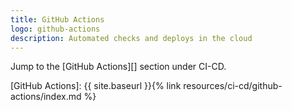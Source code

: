 ```yaml
---
title: GitHub Actions
logo: github-actions
description: Automated checks and deploys in the cloud
---
```


Jump to the [GitHub Actions][] section under CI-CD.

[GitHub Actions]: {{ site.baseurl }}{% link resources/ci-cd/github-actions/index.md %}
